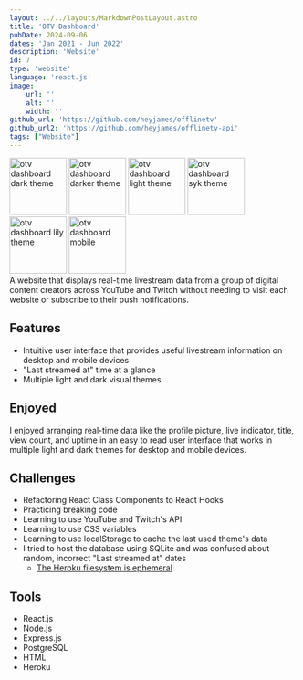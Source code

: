 ```yaml
---
layout: ../../layouts/MarkdownPostLayout.astro
title: 'OTV Dashboard'
pubDate: 2024-09-06
dates: 'Jan 2021 - Jun 2022'
description: 'Website'
id: 7
type: 'website'
language: 'react.js'
image:
    url: ''
    alt: ''
    width: ''
github_url: 'https://github.com/heyjames/offlinetv'
github_url2: 'https://github.com/heyjames/offlinetv-api'
tags: ["Website"]
---
```

<div class="thumbnail-container-space-around pt pb">
    <img class="thumbnail" src="/images/otvdashboard-dark.png" height=100 alt="otv dashboard dark theme">
    <img class="thumbnail" src="images/otvdashboard-darker.png" height=100 alt="otv dashboard darker theme">
    <img class="thumbnail" src="./images/otvdashboard-light.png" height=100 alt="otv dashboard light theme">
    <img class="thumbnail" src="../../src/otvdashboard-syk.png" height=100 alt="otv dashboard syk theme">
    <img class="thumbnail" src="../../src/otvdashboard-lily.png" height=100 alt="otv dashboard lily theme">
    <img class="thumbnail" src="../../src/otvdashboard-mobile.png" height=100 alt="otv dashboard mobile">
</div>
A website that displays real-time livestream data from a group of digital content creators across YouTube and Twitch without needing to visit each website or subscribe to their push notifications.

## Features
- Intuitive user interface that provides useful livestream information on desktop and mobile devices
- "Last streamed at" time at a glance
- Multiple light and dark visual themes

## Enjoyed
I enjoyed arranging real-time data like the profile picture, live indicator, title, view count, and uptime in an easy to read user interface that works in multiple light and dark themes for desktop and mobile devices.

## Challenges
- Refactoring React Class Components to React Hooks
- Practicing breaking code
- Learning to use YouTube and Twitch's API
- Learning to use CSS variables
- Learning to use localStorage to cache the last used theme's data
- I tried to host the database using SQLite and was confused about random, incorrect "Last streamed at" dates
    - <a href="https://help.heroku.com/K1PPS2WM/why-are-my-file-uploads-missing-deleted-from-the-application" target="_blank" rel="noopener noreferrer">The Heroku filesystem is ephemeral</a> <i class="fas fa-external-link-alt"></i>

## Tools
- React.js
- Node.js
- Express.js
- PostgreSQL
- HTML
- Heroku